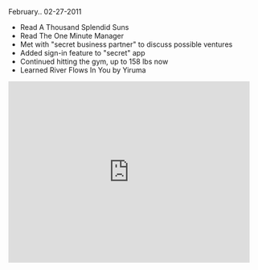February..
02-27-2011

* Read A Thousand Splendid Suns
* Read The One Minute Manager
* Met with "secret business partner" to discuss possible ventures
* Added sign-in feature to "secret" app
* Continued hitting the gym, up to 158 lbs now
* Learned River Flows In You by Yiruma

<iframe width="480" height="360" src="http://www.youtube.com/embed/WCnEPWS-5sE" frameborder="0" allowfullscreen></iframe>
<br>
